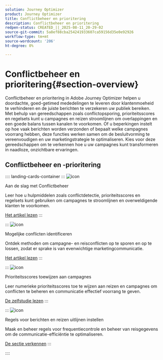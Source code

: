 ```yaml
---
solution: Journey Optimizer
product: Journey Optimizer
title: Conflictbeheer en prioritering
description: Conflictbeheer en prioritering
redpen-status: CREATED_||_2025-08-11_20-29-02
source-git-commit: 5a8ef88cba254241933607ca59156d35e0e92926
workflow-type: tm+mt
source-wordcount: '206'
ht-degree: 0%

---
```



# Conflictbeheer en prioritering{#section-overview}

Conflictbeheer en prioritering in Adobe Journey Optimizer helpen u doordachte, goed-getimed mededelingen te leveren door klantenmoeheid te verhinderen en de juiste berichten te verzekeren uw publiek bereiken. Met behulp van gereedschappen zoals conflictopsporing, prioriteitsscores en regelsets kunt u campagnes en reizen stroomlijnen om overlappingen en een goede balans tussen kanalen te voorkomen. Of u beperkingen instelt op hoe vaak berichten worden verzonden of bepaalt welke campagnes voorrang hebben, deze functies werken samen om de besluitvorming te vereenvoudigen en uw marketingstrategie te optimaliseren. Kies voor deze gereedschappen om te verkennen hoe u uw campagnes kunt transformeren in naadloze, onzichtbare ervaringen.

## Conflictbeheer en -prioritering

:::: landing-cards-container
:::
![icon]( https://cdn.experienceleague.adobe.com/icons/circle-play.svg)

Aan de slag met Conflictbeheer

Leer hoe u hulpmiddelen zoals conflictdetectie, prioriteitsscores en regelsets kunt gebruiken om campagnes te stroomlijnen en overweldigende klanten te voorkomen.

[Het artikel lezen](../using/conflict-prioritization/gs-conflict-prioritization.md)
:::

:::
![icon]( https://cdn.experienceleague.adobe.com/icons/list-check.svg)

Mogelijke conflicten identificeren

Ontdek methoden om campagne- en reisconflicten op te sporen en op te lossen, zodat er sprake is van evenwichtige marketingcommunicatie.

[Het artikel lezen](../using/conflict-prioritization/conflicts.md)
:::

:::
![icon]( https://cdn.experienceleague.adobe.com/icons/bullseye.svg)

Prioriteitsscores toewijzen aan campagnes

Leer numerieke prioriteitsscores toe te wijzen aan reizen en campagnes om conflicten te beheren en communicatie effectief voorrang te geven.

[De zelfstudie lezen](../using/conflict-prioritization/priority-scores.md)
:::

:::
![icon]( https://cdn.experienceleague.adobe.com/icons/gear.svg)

Regels voor berichten en reizen uitlijnen instellen

Maak en beheer regels voor frequentiecontrole en beheer van reisgegevens om de communicatie-efficiëntie te optimaliseren.

[De sectie verkennen](capping-rules-landing-page.md)
:::

::::
